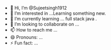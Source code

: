 - 👋 Hi, I’m @Sujeetsingh1912
- 👀 I’m interested in ...Learning something new.
- 🌱 I’m currently learning ... full stack java .
- 💞️ I’m looking to collaborate on ...
- 📫 How to reach me ...
- 😄 Pronouns: ...
- ⚡ Fun fact: ...

<!---
Sujeetsingh1912/Sujeetsingh1912 is a ✨ special ✨ repository because its `README.md` (this file) appears on your GitHub profile.
You can click the Preview link to take a look at your changes.
--->
